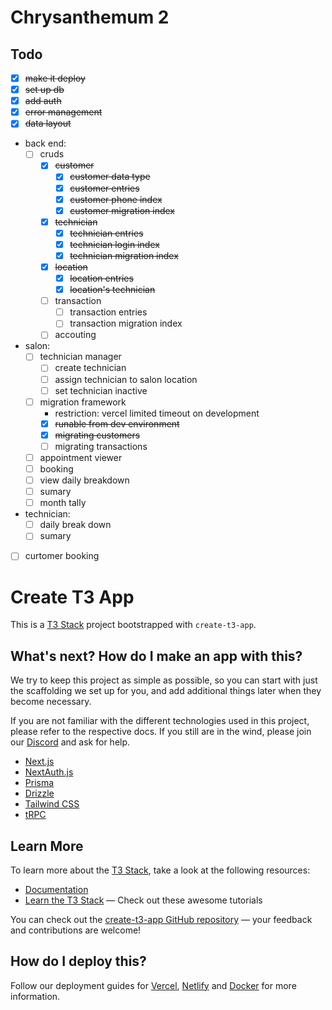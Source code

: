 # Chrysanthemum 2

## Todo

- [x] ~~make it deploy~~
- [x] ~~set up db~~
- [x] ~~add auth~~
- [x] ~~error management~~
- [x] ~~data layout~~
- back end:
    - [ ] cruds
        - [x] ~~customer~~
            - [x] ~~customer data type~~
            - [x] ~~customer entries~~
            - [x] ~~customer phone index~~
            - [x] ~~customer migration index~~
        - [x] ~~technician~~
            - [x] ~~technician entries~~
            - [x] ~~technician login index~~
            - [x] ~~technician migration index~~
        - [x] ~~location~~
            - [x] ~~location entries~~
            - [x] ~~location's technician~~
        - [ ] transaction
            - [ ] transaction entries
            - [ ] transaction migration index
        - [ ] accouting
            
- salon:
    - [ ] technician manager
        - [ ] create technician
        - [ ] assign technician to salon location
        - [ ] set technician inactive
    - [ ] migration framework
        - restriction: vercel limited timeout on development
        - [x] ~~runable from dev environment~~
        - [x] ~~migrating customers~~
        - [ ] migrating transactions
    - [ ] appointment viewer
    - [ ] booking
    - [ ] view daily breakdown
    - [ ] sumary
    - [ ] month tally
- technician:
    - [ ] daily break down
    - [ ] sumary
- [ ] curtomer booking



# Create T3 App

This is a [T3 Stack](https://create.t3.gg/) project bootstrapped with `create-t3-app`.

## What's next? How do I make an app with this?

We try to keep this project as simple as possible, so you can start with just the scaffolding we set up for you, and add additional things later when they become necessary.

If you are not familiar with the different technologies used in this project, please refer to the respective docs. If you still are in the wind, please join our [Discord](https://t3.gg/discord) and ask for help.

- [Next.js](https://nextjs.org)
- [NextAuth.js](https://next-auth.js.org)
- [Prisma](https://prisma.io)
- [Drizzle](https://orm.drizzle.team)
- [Tailwind CSS](https://tailwindcss.com)
- [tRPC](https://trpc.io)

## Learn More

To learn more about the [T3 Stack](https://create.t3.gg/), take a look at the following resources:

- [Documentation](https://create.t3.gg/)
- [Learn the T3 Stack](https://create.t3.gg/en/faq#what-learning-resources-are-currently-available) — Check out these awesome tutorials

You can check out the [create-t3-app GitHub repository](https://github.com/t3-oss/create-t3-app) — your feedback and contributions are welcome!

## How do I deploy this?

Follow our deployment guides for [Vercel](https://create.t3.gg/en/deployment/vercel), [Netlify](https://create.t3.gg/en/deployment/netlify) and [Docker](https://create.t3.gg/en/deployment/docker) for more information.
